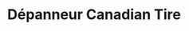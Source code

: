 ---
title: "Dépanneur Canadian Tire"
url: /shawinigan/depanneur-canadian-tire/
shop: Lebensmittel
---